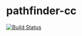 pathfinder-cc
=============
[![Build Status](https://travis-ci.org/achappell/pathfinder-cc.png?branch=master)](https://travis-ci.org/achappell/pathfinder-cc)
